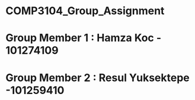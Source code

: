 # COMP3104_Group_Assignment

# Group Member 1 : Hamza Koc - 101274109

# Group Member 2 : Resul Yuksektepe -101259410 
 